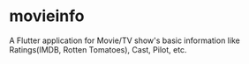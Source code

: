 # movieinfo

A Flutter application for Movie/TV show's basic information like Ratings(IMDB, Rotten Tomatoes), Cast, Pilot, etc.
